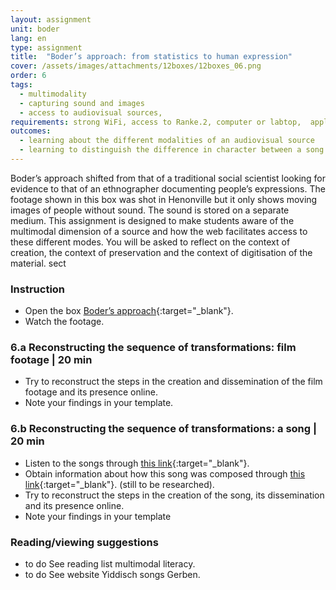 ```yaml
---
layout: assignment
unit: boder
lang: en
type: assignment
title:  "Boder’s approach: from statistics to human expression"
cover: /assets/images/attachments/12boxes/12boxes_06.png
order: 6
tags: 
  - multimodality
  - capturing sound and images
  - access to audiovisual sources,
requirements: strong WiFi, access to Ranke.2, computer or labtop,  application on labtop or computer to view video,
outcomes:
  - learning about the different modalities of an audiovisual source
  - learning to distinguish the difference in character between a song as a historical source and film footage.
---
```


Boder’s approach shifted from that of a traditional social scientist looking for evidence to that of an ethnographer documenting people’s expressions. The footage shown in this box was shot in Henonville but it only shows moving images of people without sound. The sound is stored on a separate medium. This assignment is designed to make students aware of the multimodal dimension of a source and how the web facilitates access to these different modes. You will be asked to reflect on the context of creation, the context of preservation and the context of digitisation of the material. 
sect

<!-- more -->

<!-- briefing-student -->

### Instruction
<!-- section-contents -->

- Open the box [Boder’s approach](https://allthingsmoving.com/DB_interactive_2018_07_03/#Intro){:target="_blank"}.
- Watch the footage.

<!-- section -->

### 6.a  Reconstructing the sequence of transformations: film footage | 20 min
<!-- section-contents -->

- Try to reconstruct the steps in the creation and dissemination of the film footage and its presence online.
- Note your findings in your template.

<!-- section -->

### 6.b  Reconstructing the sequence of transformations: a song | 20 min
<!-- section-contents -->

- Listen to the songs through [this link](https://centerhistorypsychology.wordpress.com/2016/09/02/dr-boder-and-the-missing-songs/){:target="_blank"}.
- Obtain information about how this song was composed through [this link](){:target="_blank"}. (still to be researched).
- Try to reconstruct the steps in the creation of the song, its dissemination and its presence online.
- Note your findings in your template   

<!-- section -->

### Reading/viewing  suggestions
<!-- section-contents -->

- to do See reading list multimodal literacy.
- to do See website Yiddisch songs Gerben.

<!-- briefing-teacher -->
